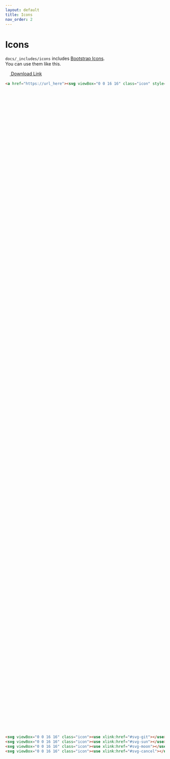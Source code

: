```yaml
---
layout: default
title: Icons
nav_order: 2
---
```


# Icons

`docs/_includes/icons` includes [Bootstrap Icons](https://icons.getbootstrap.com/).  
You can use them like this.  

<a href="https://url_here"><svg viewBox="0 0 16 16" class="icon" style="width:1em; vertical-align: -0.35em"><use xlink:href="#svg-download"></use></svg>&nbsp;Download Link</a>

```html
<a href="https://url_here"><svg viewBox="0 0 16 16" class="icon" style="width:1em; vertical-align: -0.35em"><use xlink:href="#svg-download"></use></svg>&nbsp;Download Link</a>
```

<svg viewBox="0 0 16 16" class="icon"><use xlink:href="#svg-git"></use></svg>
<svg viewBox="0 0 16 16" class="icon"><use xlink:href="#svg-sun"></use></svg>
<svg viewBox="0 0 16 16" class="icon"><use xlink:href="#svg-moon"></use></svg>
<svg viewBox="0 0 16 16" class="icon"><use xlink:href="#svg-cancel"></use></svg>

```html
<svg viewBox="0 0 16 16" class="icon"><use xlink:href="#svg-git"></use></svg>
<svg viewBox="0 0 16 16" class="icon"><use xlink:href="#svg-sun"></use></svg>
<svg viewBox="0 0 16 16" class="icon"><use xlink:href="#svg-moon"></use></svg>
<svg viewBox="0 0 16 16" class="icon"><use xlink:href="#svg-cancel"></use></svg>
```
